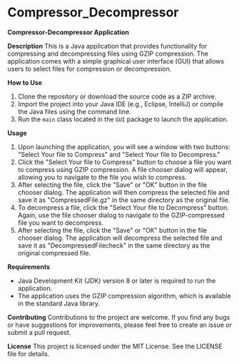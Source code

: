 # Compressor_Decompressor


**Compressor-Decompressor Application**

**Description**
This is a Java application that provides functionality for compressing and decompressing files using GZIP compression. The application comes with a simple graphical user interface (GUI) that allows users to select files for compression or decompression.

**How to Use**
1. Clone the repository or download the source code as a ZIP archive.
2. Import the project into your Java IDE (e.g., Eclipse, IntelliJ) or compile the Java files using the command line.
3. Run the `main` class located in the `GUI` package to launch the application.

**Usage**
1. Upon launching the application, you will see a window with two buttons: "Select Your file to Compress" and "Select Your file to Decompress."
2. Click the "Select Your file to Compress" button to choose a file you want to compress using GZIP compression. A file chooser dialog will appear, allowing you to navigate to the file you wish to compress.
3. After selecting the file, click the "Save" or "OK" button in the file chooser dialog. The application will then compress the selected file and save it as "CompressedFile.gz" in the same directory as the original file.
4. To decompress a file, click the "Select Your file to Decompress" button. Again, use the file chooser dialog to navigate to the GZIP-compressed file you want to decompress.
5. After selecting the file, click the "Save" or "OK" button in the file chooser dialog. The application will decompress the selected file and save it as "DecompressedFilecheck" in the same directory as the original compressed file.

**Requirements**
- Java Development Kit (JDK) version 8 or later is required to run the application.
- The application uses the GZIP compression algorithm, which is available in the standard Java library.

**Contributing**
Contributions to the project are welcome. If you find any bugs or have suggestions for improvements, please feel free to create an issue or submit a pull request.

**License**
This project is licensed under the MIT License. See the LICENSE file for details.
